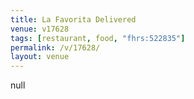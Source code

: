 ```yaml
---
title: La Favorita Delivered
venue: v17628
tags: [restaurant, food, "fhrs:522835"]
permalink: /v/17628/
layout: venue
---
```

null